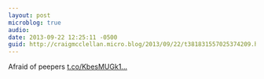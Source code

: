 ```yaml
---
layout: post
microblog: true
audio: 
date: 2013-09-22 12:25:11 -0500
guid: http://craigmcclellan.micro.blog/2013/09/22/t381831557025374209.html
---
```

Afraid of peepers [t.co/KbesMUGk1...](https://t.co/KbesMUGk1C)
